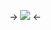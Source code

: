 -> ![](https://media.discordapp.net/attachments/1097443956075274300/1121447684830679141/tumblr_0d933dc540380e59b9adece0500520d2_09c89175_1280.png?width=470&height=422) <-